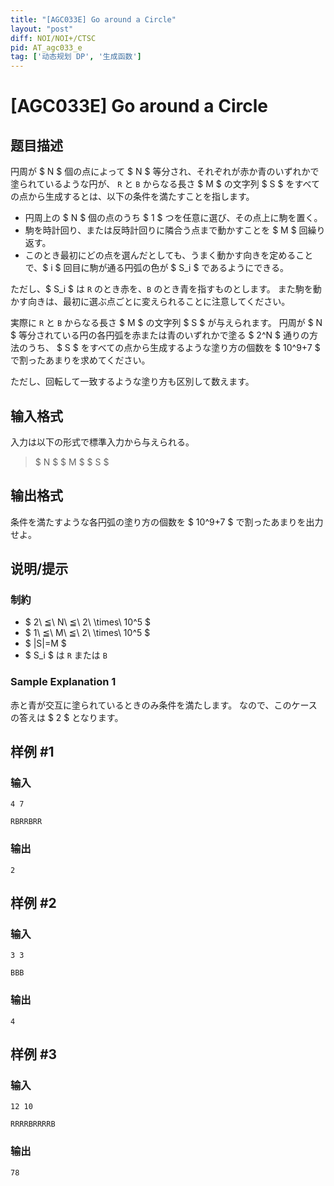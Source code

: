 ```yaml
---
title: "[AGC033E] Go around a Circle"
layout: "post"
diff: NOI/NOI+/CTSC
pid: AT_agc033_e
tag: ['动态规划 DP', '生成函数']
---
```


# [AGC033E] Go around a Circle

## 题目描述

[problemUrl]: https://atcoder.jp/contests/agc033/tasks/agc033_e

円周が $ N $ 個の点によって $ N $ 等分され、それぞれが赤か青のいずれかで塗られているような円が、 `R` と `B` からなる長さ $ M $ の文字列 $ S $ をすべての点から生成するとは、以下の条件を満たすことを指します。

- 円周上の $ N $ 個の点のうち $ 1 $ つを任意に選び、その点上に駒を置く。
- 駒を時計回り、または反時計回りに隣合う点まで動かすことを $ M $ 回繰り返す。
- このとき最初にどの点を選んだとしても、うまく動かす向きを定めることで、$ i $ 回目に駒が通る円弧の色が $ S_i $ であるようにできる。

ただし、$ S_i $ は `R` のとき赤を、`B` のとき青を指すものとします。 また駒を動かす向きは、最初に選ぶ点ごとに変えられることに注意してください。

実際に `R` と `B` からなる長さ $ M $ の文字列 $ S $ が与えられます。 円周が $ N $ 等分されている円の各円弧を赤または青のいずれかで塗る $ 2^N $ 通りの方法のうち、 $ S $ をすべての点から生成するような塗り方の個数を $ 10^9+7 $ で割ったあまりを求めてください。

ただし、回転して一致するような塗り方も区別して数えます。

## 输入格式

入力は以下の形式で標準入力から与えられる。

> $ N $ $ M $ $ S $

## 输出格式

条件を満たすような各円弧の塗り方の個数を $ 10^9+7 $ で割ったあまりを出力せよ。

## 说明/提示

### 制約

- $ 2\ ≦\ N\ ≦\ 2\ \times\ 10^5 $
- $ 1\ ≦\ M\ ≦\ 2\ \times\ 10^5 $
- $ |S|=M $
- $ S_i $ は `R` または `B`

### Sample Explanation 1

赤と青が交互に塗られているときのみ条件を満たします。 なので、このケースの答えは $ 2 $ となります。

## 样例 #1

### 输入

```
4 7
RBRRBRR
```

### 输出

```
2
```

## 样例 #2

### 输入

```
3 3
BBB
```

### 输出

```
4
```

## 样例 #3

### 输入

```
12 10
RRRRBRRRRB
```

### 输出

```
78
```

